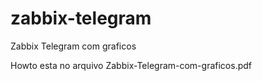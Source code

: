 # zabbix-telegram
Zabbix Telegram com graficos

Howto esta no arquivo Zabbix-Telegram-com-graficos.pdf
